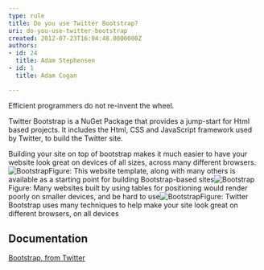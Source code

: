 ```yaml
---
type: rule
title: Do you use Twitter Bootstrap?
uri: do-you-use-twitter-bootstrap
created: 2012-07-23T16:04:48.0000000Z
authors:
- id: 24
  title: Adam Stephensen
- id: 1
  title: Adam Cogan

---
```


 
Efficient programmers do not re-invent the wheel.

Twitter Bootstrap is a NuGet Package that provides a jump-start for Html based projects. It includes the Html, CSS and JavaScript framework used by Twitter, to build the Twitter site.
 
Building your site on top of bootstrap makes it much easier to have your website look great on devices of all sizes, across many different browsers.
![Bootstrap](/SoftwareDevelopment/RulesToBetterMVC/PublishingImages/bootstrap-1.jpg)Figure: This website template, along with many others is available as a starting point for building Bootstrap-based sites![Bootstrap](/SoftwareDevelopment/RulesToBetterMVC/PublishingImages/bootstrap-2.jpg)Figure: Many websites built by using tables for positioning would render poorly on smaller devices, and be hard to use![Bootstrap](/SoftwareDevelopment/RulesToBetterMVC/PublishingImages/bootstrap-3.jpg)Figure: Twitter Bootstrap uses many techniques to help make your site look great on different browsers, on all devices
## Documentation

[Bootstrap, from Twitter](http&#58;//twitter.github.com/bootstrap/)

